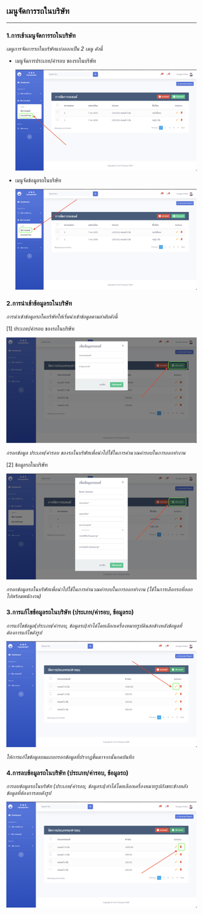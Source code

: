 ## เมนูจัดการรถในบริษัท

---

### 1.การเข้าเมนูจัดการรถในบริษัท

_เมนูการจัดการรถในบริษัทแบ่งออกเป็น 2 เมนู ดังนี้_

- เมนูจัดการประเภท/ค่ารอบ ของรถในบริษัท

  ![](img/car-menu-1.png)

- เมนูจัดข้อมูลรถในบริษัท

  ![](img/car-menu-2.png)

### 2.การนำเข้าข้อมูลรถในบริษัท

_การนำเข้าข้อมูลรถในบริษัทให้เริ่มนำเข้าข้อมูลตามลำดับดังนี้_

[1] ประเภท/ค่ารอบ ของรถในบริษัท

![](img/car-type-1-1.png)

_*กรอกข้อมูล ประเภท/ค่ารอบ ของรถในบริษัทเพื่อนำไปใช้ในการคำนวณค่ารอบในการออกทำงาน*_

[2] ข้อมูลรถในบริษัท

![](img/car-1.png)

_*กรอกข้อมูลรถในบริษัทเพื่อนำไปใช้ในการคำนวณค่ารอบในการออกทำงาน (ใช้ในการเลือกรถที่ออกไปพร้อมพนักงาน)*_

### 3.การแก้ไขข้อมูลรถในบริษัท (ประเภท/ค่ารอบ, ข้อมูลรถ)

_การแก้ไขข้อมูล(ประเภท/ค่ารอบ, ข้อมูลรถ)ทำได้โดยเลือกเครื่องหมายรูปดินสอข้างหลังข้อมูลที่ต้องการแก้ไขดังรูป_

![](img/car-edit.png)

_ให้การแก้ไขข้อมูลบนแถบกรอกข้อมูลที่ปรากฏขึ้นมาจากนั้นกดบันทึก_

### 4.การลบข้อมูลรถในบริษัท (ประเภท/ค่ารอบ, ข้อมูลรถ)

_การลบข้อมูลรถในบริษัท (ประเภท/ค่ารอบ, ข้อมูลรถ)ทำได้โดยเลือกเครื่องหมายรูปถังขยะข้างหลังข้อมูลที่ต้องการลบดังรูป_

![](img/car-delete.png)
